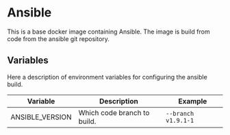 Ansible
=======

This is a base docker image containing Ansible. The image is build from code from the ansible git repository.

Variables
---------

Here a description of environment variables for configuring the ansible build.

| Variable        | Description                 | Example             |
|-----------------|-----------------------------|---------------------|
| ANSIBLE_VERSION | Which code branch to build. | `--branch v1.9.1-1` |
